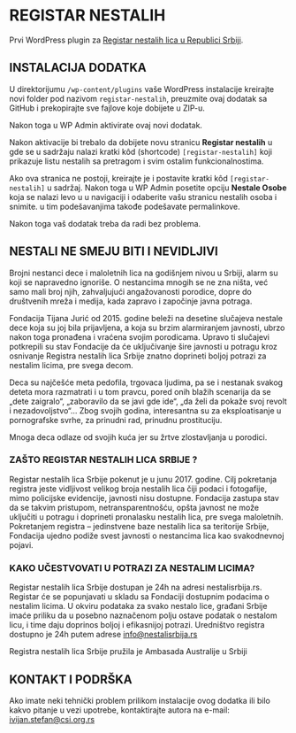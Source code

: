 REGISTAR NESTALIH
========

Prvi WordPress plugin za [Registar nestalih lica u Republici Srbiji](https://www.nestalisrbija.rs/).

## INSTALACIJA DODATKA

U direktorijumu `/wp-content/plugins` vaše WordPress instalacije kreirajte novi folder pod nazivom `registar-nestalih`, preuzmite ovaj dodatak sa GitHub i prekopirajte sve fajlove koje dobijete u ZIP-u.

Nakon toga u WP Admin aktivirate ovaj novi dodatak.

Nakon aktivacije bi trebalo da dobijete novu stranicu **Registar nestalih** u gde se u sadržaju nalazi kratki kôd (shortcode) `[registar-nestalih]` koji prikazuje listu nestalih sa pretragom i svim ostalim funkcionalnostima.

Ako ova stranica ne postoji, kreirajte je i postavite kratki kôd `[registar-nestalih]` u sadržaj. Nakon toga u WP Admin posetite opciju **Nestale Osobe** koja se nalazi levo u u navigaciji i odaberite vašu stranicu nestalih osoba i snimite. u tim podešavanjima takođe podešavate permalinkove.

Nakon toga vaš dodatak treba da radi bez problema. 

## NESTALI NE SMEJU BITI I NEVIDLJIVI

Brojni nestanci dece i maloletnih lica na godišnjem nivou u Srbiji, alarm su koji se napravedno ignoriše. O nestancima mnogih se ne zna ništa, već samo mali broj njih, zahvaljujući angažovanosti porodice, dopre do društvenih mreža i medija, kada zapravo i započinje javna potraga.

Fondacija Tijana Jurić od 2015. godine beleži na desetine slučajeva nestale dece koja su joj bila prijavljena, a koja su brzim alarmiranjem javnosti, ubrzo nakon toga pronađena i vraćena svojim porodicama. Upravo ti slučajevi potkrepili su stav Fondacije da će uključivanje šire javnosti u potragu kroz osnivanje Registra nestalih lica Srbije znatno doprineti boljoj potrazi za nestalim licima, pre svega decom.

Deca su najčešće meta pedofila, trgovaca ljudima, pa se i nestanak svakog deteta mora razmatrati i u tom pravcu, pored onih blažih scenarija da se „dete zaigralo“, „zaboravilo da se javi gde ide“, „da želi da pokaže svoj revolt i nezadovoljstvo“… Zbog svojih godina, interesantna su za eksploatisanje u pornografske svrhe, za prinudni rad, prinudnu prostituciju.

Mnoga deca odlaze od svojih kuća jer su žrtve zlostavljanja u porodici.

### ZAŠTO REGISTAR NESTALIH LICA SRBIJE ?

Registar nestalih lica Srbije pokenut je u junu 2017. godine. Cilj pokretanja registra jeste vidljivost velikog broja nestalih lica čiji podaci i fotogafije, mimo policijske evidencije, javnosti nisu dostupne. Fondacija zastupa stav da se takvim pristupom, netransparentnošću, opšta javnost ne može uključiti u potragu i doprineti pronalasku nestalih lica, pre svega maloletnih. Pokretanjem registra – jedinstvene baze nestalih lica sa teritorije Srbije, Fondacija ujedno podiže svest javnosti o nestancima lica kao svakodnevnoj pojavi.

### KAKO UČESTVOVATI U POTRAZI ZA NESTALIM LICIMA?

Registar nestalih lica Srbije dostupan je 24h na adresi nestalisrbija.rs. Registar će se popunjavati u skladu sa Fondaciji dostupnim podacima o nestalim licima. U okviru podataka za svako nestalo lice, građani Srbije imaće priliku da u posebno naznačenom polju ostave podatak o nestalom licu, i time daju doprinos boljoj i efikasnijoj potrazi. Uredništvo registra dostupno je 24h putem adrese info@nestalisrbija.rs 

Registra nestalih lica Srbije pružila je Ambasada Australije u Srbiji

## KONTAKT I PODRŠKA
Ako imate neki tehnički problem prilikom instalacije ovog dodatka ili bilo kakvo pitanje u vezi upotrebe, kontaktirajte autora na e-mail: ivijan.stefan@csi.org.rs

